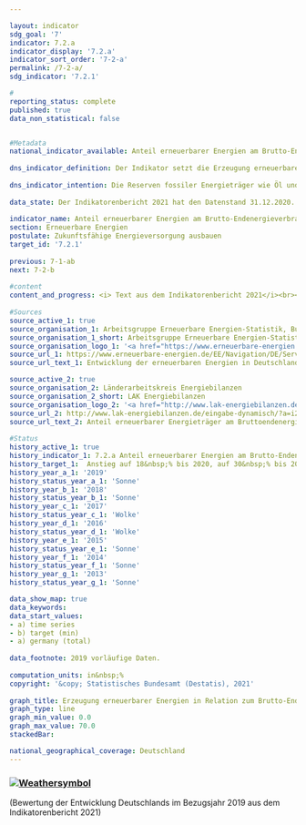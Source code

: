 ```yaml
---

layout: indicator    
sdg_goal: '7'    
indicator: 7.2.a    
indicator_display: '7.2.a'    
indicator_sort_order: '7-2-a'    
permalink: /7-2-a/    
sdg_indicator: '7.2.1'    

#    
reporting_status: complete    
published: true    
data_non_statistical: false    


#Metadata    
national_indicator_available: Anteil erneuerbarer Energien am Brutto-Endenergieverbrauch    
    
dns_indicator_definition: Der Indikator setzt die Erzeugung erneuerbarer Energien in Relation zum Brutto-Endenergieverbrauch. Der Brutto-Endenergieverbrauch umfasst den Energieverbrauch beim Letztverbraucher, die Übertragungsverluste sowie den Eigenverbrauch der Energiegewinnungsbereiche.    
    
dns_indicator_intention: Die Reserven fossiler Energieträger wie Öl und Gas sind begrenzt. Darüber hinaus ist ihre Nutzung mit der Emission von Treibhausgasen verbunden. Ein Umstieg auf erneuerbare Energien, die sich als natürliche Energiequellen ständig regenerieren, verringert die energetisch bedingten Emissionen und folglich das Ausmaß des Klimawandels. Zusätzlich werden die Abhängigkeit von Energieimporten und der Ressourcenverbrauch gemindert sowie technische Innovationen gefördert. Ziel der Bundesregierung ist es daher, den Anteil der erneuerbaren Energien am Brutto-Endenergieverbrauch bis zum Jahr 2020 auf 18&nbsp;%, bis 2030 auf 30&nbsp;%, bis 2040 auf 45&nbsp;% und bis 2050 auf 60&nbsp;% zu erhöhen.    
    
data_state: Der Indikatorenbericht 2021 hat den Datenstand 31.12.2020. Die Daten auf der DNS-Online Plattform werden regelmäßig aktualisiert, sodass online aktuellere Daten verfügbar sein können als im Indikatorenbericht 2021 veröffentlicht.    
    
indicator_name: Anteil erneuerbarer Energien am Brutto-Endenergieverbrauch    
section: Erneuerbare Energien    
postulate: Zukunftsfähige Energieversorgung ausbauen    
target_id: '7.2.1'    
    
previous: 7-1-ab    
next: 7-2-b    
    
#content    
content_and_progress: <i> Text aus dem Indikatorenbericht 2021</i><br><br>Bei diesem Indikator werden der aus erneuerbaren Energiequellen erzeugte Strom (u. a. aus Wasserkraft, Windkraft auf Land und auf See, Solarenergie) und die Wärme (u. a. aus Geothermie, Biomasse oder biogenen Abfällen) und regenerative Kraftstoffe zu allen in Deutschland verbrauchten Energieträgern in Beziehung gesetzt. Dazu zählen neben den erneuerbaren Energien auch importierter Strom und fossile Energieträger wie Braun- und Steinkohle, Öl und Gas.<br><br>Der Indikator wird von der Arbeitsgruppe Erneuerbare Energien-Statistik (AGEE-Stat) berechnet. Im Unterschied zur Berichterstattung gemäß der Erneuerbare-Energien-Richtlinie (Richtlinie 2009/28/EG) der Europäischen Union, die aufgrund des jährlich unterschiedlichen Dargebots bei Wasser- und Windkraft einen Durchschnittswert über mehrere Jahre vorsieht, werden für diesen Indikator die tatsächlich erzeugten Strommengen (Wind- und Wasserkraft) berücksichtigt (Energiekonzept der Bundesregierung).<br><br>Bei der Berechnungsmethodik des Indikators ist zu beachten, dass Im- und Exporte von Strom nicht vollumfänglich im Energieverbrauch erneuerbarer Energiequellen berücksichtigt sind, wohingegen diese beim Brutto-Endenergieverbrauch mit eingerechnet werden. Daher kann der Indikator den Anteil der erneuerbaren Energien am Brutto-Endenergieverbrauch je nach Außenhandelssaldo über- oder unterschätzen. Bei einem positiven Netto-Exportsaldo von Strom – wie es seit 2001 der Fall ist – läge demnach der tatsächliche Anteil erneuerbarer Energien unter dem durch den Indikator dargestellten Niveau.<br><br>Zwischen 2005 und 2019 stieg der Anteil erneuerbarer Energien am Brutto-Endenergieverbrauch von 7,1&nbsp;% auf 17,7&nbsp;%. Bei einer durchschnittlichen Weiterentwicklung wie in den vergangenen Jahren würde das Ziel für 2020 erreicht.<br><br>Der Einsatz erneuerbarer Energien variiert je nach Bereich stark. Ihr Anteil an der Bruttostromerzeugung betrug im Jahr 2019&nbsp;42,0&nbsp;%, am Endenergieverbrauch für Wärme und Kälte 15,0&nbsp;% und im Verkehr 5,6&nbsp;%. Dabei spielten Biomasse mit einem Anteil von 58,8&nbsp;% sowie Windkraft mit einem Anteil von 24,1&nbsp;% am Primärenergieverbrauch aus erneuerbaren Energiequellen die größte Rolle unter den eingesetzten Energieträgern.<br><br>Der Indikator weist Querbezüge zu den Indikatoren [13.1.a](https://sustainabledevelopment-deutschland.github.io/13-1-a/) „Treibhausgasemissionen“, [3.2.a](https://sustainabledevelopment-deutschland.github.io/3-2-a/) „Emissionen von Luftschadstoffen“ und [7.2.b](https://sustainabledevelopment-deutschland.github.io/7-2-b/) „Anteil des Stroms aus erneuerbaren Energiequellen am Bruttostromverbrauch“ auf.    
    
#Sources    
source_active_1: true                    
source_organisation_1: Arbeitsgruppe Erneuerbare Energien-Statistik, Bundesministerium für Wirtschaft und Energie                    
source_organisation_1_short: Arbeitsgruppe Erneuerbare Energien-Statistik, Bundesministerium für Wirtschaft und Energie (BMWi)                    
source_organisation_logo_1: '<a href="https://www.erneuerbare-energien.de/EE/Navigation/DE/Service/Erneuerbare_Energien_in_Zahlen/Arbeitsgruppe/arbeitsgruppe_ee.html"><img src="https://g205sdgs.github.io/sdg-indicators/public/logos/ageestat.png" alt=" Arbeitsgruppe Erneuerbare Energien-Statistik, Bundesministerium für Wirtschaft und Energie (BMWi)" title="Klicken Sie hier um zu der Homepage der Organisation zu gelangen" style="border: transparent"/></a>'                    
source_url_1: https://www.erneuerbare-energien.de/EE/Navigation/DE/Service/Erneuerbare_Energien_in_Zahlen/Zeitreihen/zeitreihen.html                        
source_url_text_1: Entwicklung der erneuerbaren Energien in Deutschland                        

source_active_2: true                    
source_organisation_2: Länderarbeitskreis Energiebilanzen                    
source_organisation_2_short: LAK Energiebilanzen                    
source_organisation_logo_2: '<a href="http://www.lak-energiebilanzen.de/"><img src="https://g205sdgs.github.io/sdg-indicators/public/logos/lakeb.png" alt=" LAK Energiebilanzen" title="Klicken Sie hier um zu der Homepage der Organisation zu gelangen" style="border: transparent"/></a>'                    
source_url_2: http://www.lak-energiebilanzen.de/eingabe-dynamisch/?a=i290                        
source_url_text_2: Anteil erneuerbarer Energieträger am Bruttoendenergieverbrauch (BEEV)                        
    
#Status    
history_active_1: true
history_indicator_1: 7.2.a Anteil erneuerbarer Energien am Brutto-Endenergieverbrauch
history_target_1:  Anstieg auf 18&nbsp;% bis 2020, auf 30&nbsp;% bis 2030, auf 45&nbsp;% bis 2040 und auf 60&nbsp;% bis 2050
history_year_a_1: '2019'                            
history_status_year_a_1: 'Sonne'
history_year_b_1: '2018'                            
history_status_year_b_1: 'Sonne'
history_year_c_1: '2017'                            
history_status_year_c_1: 'Wolke'
history_year_d_1: '2016'                            
history_status_year_d_1: 'Wolke'
history_year_e_1: '2015'                            
history_status_year_e_1: 'Sonne'
history_year_f_1: '2014'                            
history_status_year_f_1: 'Sonne'
history_year_g_1: '2013'                            
history_status_year_g_1: 'Sonne'    

data_show_map: true    
data_keywords:    
data_start_values:     
- a) time series
- b) target (min)
- a) germany (total)
    
data_footnote: 2019 vorläufige Daten.    
    
computation_units: in&nbsp;%    
copyright: '&copy; Statistisches Bundesamt (Destatis), 2021'
    
graph_title: Erzeugung erneuerbarer Energien in Relation zum Brutto-Endenergieverbrauch    
graph_type: line    
graph_min_value: 0.0    
graph_max_value: 70.0    
stackedBar:     

national_geographical_coverage: Deutschland    
---    
```

<div>
  <div class="my-header">
    <h3>
      <a href="https://sustainabledevelopment-deutschland.github.io/status/"><img src="https://g205sdgs.github.io/sdg-indicators/public/Wettersymbole/Sonne.png" title="Bei Fortsetzung der Entwicklung beträgt die Abweichung vom Zielwert weniger als 5&nbsp;% der Differenz zwischen Zielwert und aktuellem Wert" alt="Weathersymbol" />
      </a>
    </h3>
  </div>
  <div class="my-header-note">
    <span> (Bewertung der Entwicklung Deutschlands im Bezugsjahr 2019 aus dem Indikatorenbericht 2021)</span>
  </div>
</div>